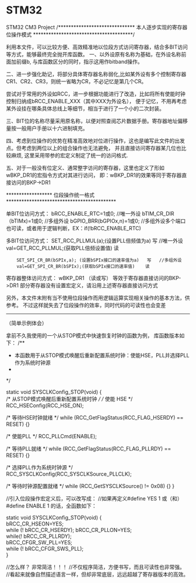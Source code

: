 # STM32
STM32 CM3 Project
/****************************** 本人逐步实现的寄存器位操作模式 ***************************************/

 利用本文件，可以比较方便、高效精准地以位段方式访问寄存器，结合多BIT访问等方式，能够最终完全抛开库函数。
 一、以外设原有名称为基础，在外设名称前面加前缀b, 与库函数区分的同时，指示这用作bitband操作。
 
 二、进一步强化助记，将部分具体寄存器名称弱化,比如某外设有多个控制寄存器CR1、CR2、CR3，则统一省略为CR，不必记忆是第几个CR。
 
 尝试对于常用的外设如RCC，进一步根据功能进行了改造，比如将所有使能时钟控制归纳成bRCC_ENABLE_XXX（其中XXX为外设名），
 便于记忆，不用再考虑某外设挂在哪条具体总线上等细节，相当于进行了一个小的二次封装。
 
 三、BIT位的名称尽量采用原名称，以便对照查阅芯片数据手册。寄存器地址偏移量按一般用户手册以十六进制填充。
 
 四、考虑到位操作的优势在精准高效地对位进行操作，这也是编写此文件的出发点。但考虑到两位以上的组合操作也无法避免，
 并且直接访问寄存器某几位也比较麻烦, 这里采用带参的宏定义制定了统一的访问格式.
 
 五、对于一般没有位定义、通常整字访问的寄存器，这里也定义了形如wBKP_DR1的宏指令方式对其进行访问， 即：wBKP_DR1的效果等同于寄存器直接访问的BKP->DR1

****************** 位段操作统一格式 *******************************************

单BIT位访问方式：
		bRCC_ENABLE_RTC=1或0; 																	//唯一外设
		bTIM_CR_DIR（bTIMx)=1或0;																	//多组外设
		bGPIO_BRR(bGPIOx,n)=1或0;																//多组外设多个端口
					也可读，或者用于逻辑判断，EX：if(!bRCC_ENABLE_RTC)
    
多BIT位访问方式：
		SET_RCC_PLLMUL(a);(设置PLL倍频值为a)		写	 	//唯一外设
		val=GET_RCC_PLLMUL;(获取PLL倍频设置值)		读

		SET_SPI_CR_BR(bSPIx,a);	(设置bSPIx接口的速率值为a)	写	//多组外设
		val=GET_SPI_CR_BR(bSPIx);(获取bSPIx接口的速率值)	读

寄存器整体访问方式：
		wBKP_DR1			（读或写）	等效于寄存器直接访问的BKP->DR1
							部分寄存器没有设置宏定义，请沿用上述寄存器直接访问方式

另外，本文件末附有当不使用位段操作而用逻辑运算实现相关操作的基本方法，供参考。
不过这样就失去了位段操作的效率，同时代码的可读性也会变差	
************************************************************************

（简单示例体会）

拿前不久我使用的一个从STOP模式中快速恢复时钟的函数为例，
库函数版本如下：
/**
  * 本函数用于从STOP模式唤醒后重新配置系统时钟：使能HSE，PLL并选择PLL作为系统时钟源
  *         
  */
  
static void SYSCLKConfig_STOP(void)
{  
  /* 从STOP模式唤醒后重新配置系统时钟 */
  /* 使能 HSE */
		RCC_HSEConfig(RCC_HSE_ON);
  
  /* 等待HSE时钟就绪 */
  while (RCC_GetFlagStatus(RCC_FLAG_HSERDY) == RESET)
  {}
  
  /* 使能PLL */
  RCC_PLLCmd(ENABLE);
  
  /* 等待PLL就绪 */
  while (RCC_GetFlagStatus(RCC_FLAG_PLLRDY) == RESET)
  {}
 
 /* 选择PLL作为系统时钟源 */
 RCC_SYSCLKConfig(RCC_SYSCLKSource_PLLCLK);

/* 等待时钟源配置就绪 */
while (RCC_GetSYSCLKSource() != 0x08)
  {}
}

//引入位段操作宏定义后，可以改写成：
//如果再定义#define YES 1 或（和） #define ENABLE  1  的话，全函数如下：

static void SYSCLKConfig_STOP(void)
{  
  bRCC_CR_HSEON=YES;         
  while (! bRCC_CR_HSERDY);    bRCC_CR_PLLON=YES;          
  while(! bRCC_CR_PLLRDY);     
  bRCC_CFGR_SW_PLL=YES;          
  while (! bRCC_CFGR_SWS_PLL);     
}

//怎么样？ 非常简洁！！！
//不仅程序简洁，方便书写，而且可读性也非常强。 
//看起来就像自然描述语言一样，但却非常底层，远远超越了寄存器版本的高效。
